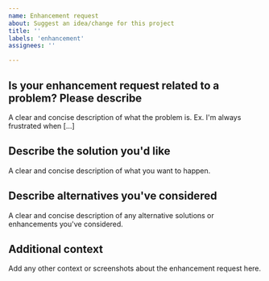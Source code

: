 ```yaml
---
name: Enhancement request
about: Suggest an idea/change for this project
title: ''
labels: 'enhancement'
assignees: ''

---
```


## Is your enhancement request related to a problem? Please describe

A clear and concise description of what the problem is. Ex. I'm always frustrated when [...]

## Describe the solution you'd like

A clear and concise description of what you want to happen.

## Describe alternatives you've considered

A clear and concise description of any alternative solutions or enhancements you've considered.

## Additional context

Add any other context or screenshots about the enhancement request here.
